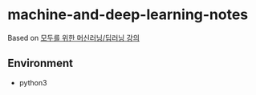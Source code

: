 # machine-and-deep-learning-notes

Based on [모두를 위한 머신러닝/딥러닝 강의](https://hunkim.github.io/ml/)

## Environment

- python3
